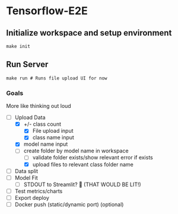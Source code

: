 # Tensorflow-E2E

## Initialize workspace and setup environment
```
make init
```

## Run Server
```
make run # Runs file upload UI for now
```


### Goals
More like thinking out loud
- [ ] Upload Data
  - [x] +/- class count 
    - [x] File upload input
    - [x] class name input
  - [x] model name input
  - [ ] create folder by model name in workspace
    - [ ] validate folder exists/show relevant error if exists
    - [x] upload files to relevant class folder name
- [ ] Data split
- [ ] Model Fit
  - [ ] STDOUT to Streamlit? 🤔 (THAT WOULD BE LIT!)
- [ ] Test metrics/charts
- [ ] Export deploy
- [ ] Docker push (static/dynamic port) (optional)
